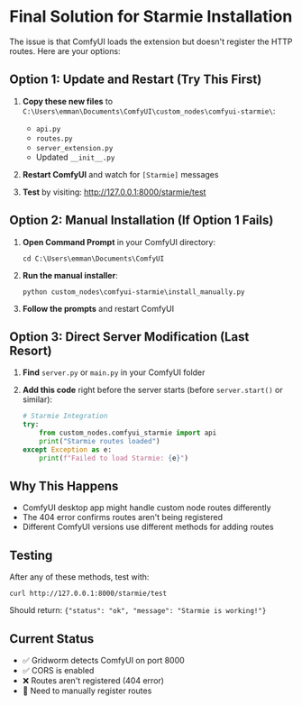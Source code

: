 # Final Solution for Starmie Installation

The issue is that ComfyUI loads the extension but doesn't register the HTTP routes. Here are your options:

## Option 1: Update and Restart (Try This First)

1. **Copy these new files** to `C:\Users\emman\Documents\ComfyUI\custom_nodes\comfyui-starmie\`:
   - `api.py`
   - `routes.py` 
   - `server_extension.py`
   - Updated `__init__.py`

2. **Restart ComfyUI** and watch for `[Starmie]` messages

3. **Test** by visiting: http://127.0.0.1:8000/starmie/test

## Option 2: Manual Installation (If Option 1 Fails)

1. **Open Command Prompt** in your ComfyUI directory:
   ```
   cd C:\Users\emman\Documents\ComfyUI
   ```

2. **Run the manual installer**:
   ```
   python custom_nodes\comfyui-starmie\install_manually.py
   ```

3. **Follow the prompts** and restart ComfyUI

## Option 3: Direct Server Modification (Last Resort)

1. **Find** `server.py` or `main.py` in your ComfyUI folder

2. **Add this code** right before the server starts (before `server.start()` or similar):
   ```python
   # Starmie Integration
   try:
       from custom_nodes.comfyui_starmie import api
       print("Starmie routes loaded")
   except Exception as e:
       print(f"Failed to load Starmie: {e}")
   ```

## Why This Happens

- ComfyUI desktop app might handle custom node routes differently
- The 404 error confirms routes aren't being registered
- Different ComfyUI versions use different methods for adding routes

## Testing

After any of these methods, test with:
```
curl http://127.0.0.1:8000/starmie/test
```

Should return: `{"status": "ok", "message": "Starmie is working!"}`

## Current Status

- ✅ Gridworm detects ComfyUI on port 8000
- ✅ CORS is enabled
- ❌ Routes aren't registered (404 error)
- 🔧 Need to manually register routes